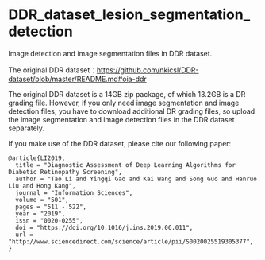 # DDR_dataset_lesion_segmentation_detection

Image detection and image segmentation files in DDR dataset.

The original DDR dataset：https://github.com/nkicsl/DDR-dataset/blob/master/README.md#oia-ddr  

The original DDR dataset is a 14GB zip package, of which 13.2GB is a DR grading file. However, if you only need image segmentation and image detection files, you have to download additional DR grading files, so upload the image segmentation and image detection files in the DDR dataset separately.  

If you make use of the DDR dataset, please cite our following paper:

    @article{LI2019,
      title = "Diagnostic Assessment of Deep Learning Algorithms for Diabetic Retinopathy Screening",
      author = "Tao Li and Yingqi Gao and Kai Wang and Song Guo and Hanruo Liu and Hong Kang",
      journal = "Information Sciences",
      volume = "501",
      pages = "511 - 522",
      year = "2019",
      issn = "0020-0255",
      doi = "https://doi.org/10.1016/j.ins.2019.06.011",
      url = "http://www.sciencedirect.com/science/article/pii/S0020025519305377",
    }
